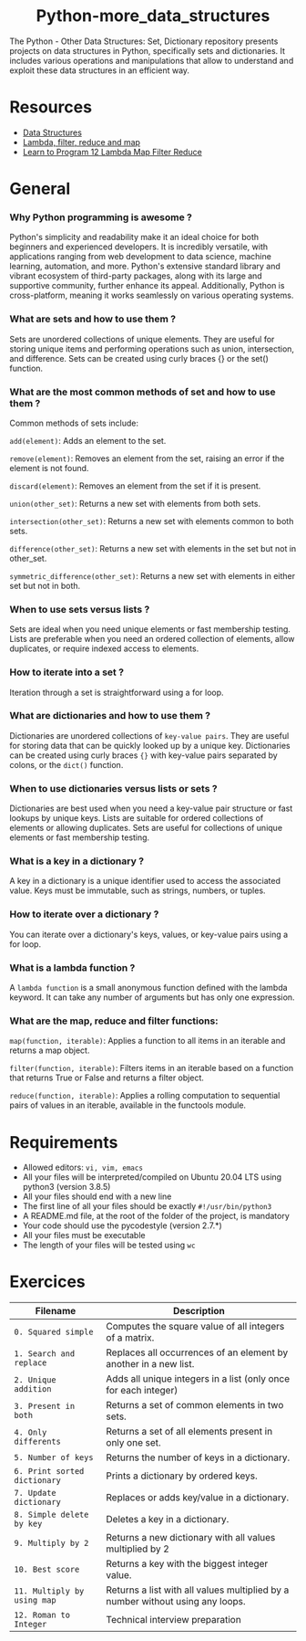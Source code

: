 <div align= "center">
  <h1>Python-more_data_structures</h1>
</div>

The Python - Other Data Structures: Set, Dictionary repository presents projects on data structures in Python, specifically sets and dictionaries. It includes various operations and manipulations that allow to understand and exploit these data structures in an efficient way.

# Resources

* [Data Structures](https://docs.python.org/3/tutorial/datastructures.html)
* [Lambda, filter, reduce and map](https://python-course.eu/advanced-python/lambda-filter-reduce-map.php)
* [Learn to Program 12 Lambda Map Filter Reduce](https://www.youtube.com/watch?v=1GAC6KQUPeg)

# General 

### Why Python programming is awesome ?  
Python's simplicity and readability make it an ideal choice for both beginners and experienced developers. It is incredibly versatile, with applications ranging from web development to data science, machine learning, automation, and more. Python's extensive standard library and vibrant ecosystem of third-party packages, along with its large and supportive community, further enhance its appeal. Additionally, Python is cross-platform, meaning it works seamlessly on various operating systems.

###  What are sets and how to use them ?
Sets are unordered collections of unique elements. They are useful for storing unique items and performing operations such as union, intersection, and difference. Sets can be created using curly braces {} or the set() function.

### What are the most common methods of set and how to use them ? 
Common methods of sets include:

```add(element)```: Adds an element to the set.

```remove(element)```: Removes an element from the set, raising an error if the element is not found.

```discard(element)```: Removes an element from the set if it is present.

```union(other_set)```: Returns a new set with elements from both sets.

```intersection(other_set)```: Returns a new set with elements common to both sets.

```difference(other_set)```: Returns a new set with elements in the set but not in other_set.

```symmetric_difference(other_set)```: Returns a new set with elements in either set but not in both.

### When to use sets versus lists ?
Sets are ideal when you need unique elements or fast membership testing. Lists are preferable when you need an ordered collection of elements, allow duplicates, or require indexed access to elements.

### How to iterate into a set ?
Iteration through a set is straightforward using a for loop.

### What are dictionaries and how to use them ?
Dictionaries are unordered collections of ```key-value pairs```. They are useful for storing data that can be quickly looked up by a unique key. Dictionaries can be created using curly braces ```{}``` with key-value pairs separated by colons, or the ```dict()``` function.

### When to use dictionaries versus lists or sets ? 
Dictionaries are best used when you need a key-value pair structure or fast lookups by unique keys. Lists are suitable for ordered collections of elements or allowing duplicates. Sets are useful for collections of unique elements or fast membership testing.

### What is a key in a dictionary ?
A key in a dictionary is a unique identifier used to access the associated value. Keys must be immutable, such as strings, numbers, or tuples.

### How to iterate over a dictionary ?
You can iterate over a dictionary's keys, values, or key-value pairs using a for loop.

### What is a lambda function ?
A ```lambda function``` is a small anonymous function defined with the lambda keyword. It can take any number of arguments but has only one expression.

### What are the map, reduce and filter functions:

```map(function, iterable)```: Applies a function to all items in an iterable and returns a map object.

```filter(function, iterable)```: Filters items in an iterable based on a function that returns True or False and returns a filter object.

```reduce(function, iterable)```: Applies a rolling computation to sequential pairs of values in an iterable, available in the functools module.

# Requirements

- Allowed editors: ```vi, vim, emacs```  
- All your files will be interpreted/compiled on Ubuntu 20.04 LTS using python3 (version 3.8.5)  
- All your files should end with a new line  
- The first line of all your files should be exactly ```#!/usr/bin/python3```  
- A README.md file, at the root of the folder of the project, is mandatory  
- Your code should use the pycodestyle (version 2.7.*)  
- All your files must be executable  
- The length of your files will be tested using ```wc```  

# Exercices

| Filename | Description |
| -------- | ----------- |
| `0. Squared simple` | Computes the square value of all integers of a matrix. |
| `1. Search and replace` | Replaces all occurrences of an element by another in a new list. |
| `2. Unique addition` | Adds all unique integers in a list (only once for each integer) |
| `3. Present in both` | Returns a set of common elements in two sets. |
| `4. Only differents` | Returns a set of all elements present in only one set. |
| `5. Number of keys` | Returns the number of keys in a dictionary. |
| `6. Print sorted dictionary` | Prints a dictionary by ordered keys. |
| `7. Update dictionary` | Replaces or adds key/value in a dictionary. |
| `8. Simple delete by key` | Deletes a key in a dictionary. |
| `9. Multiply by 2` | Returns a new dictionary with all values multiplied by 2 |
| `10. Best score` | Returns a key with the biggest integer value. |
| `11. Multiply by using map` | Returns a list with all values multiplied by a number without using any loops. |
| `12. Roman to Integer` | Technical interview preparation |
